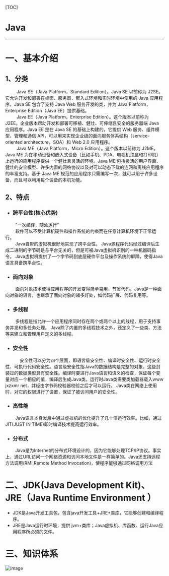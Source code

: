 [TOC]



# Java

----------------------------------------------------------------
# 一、基本介绍
## 1、分类
&emsp; &emsp;   Java SE（Java Platform，Standard Edition）。Java SE 以前称为 J2SE。它允许开发和部署在桌面、服务器、嵌入式环境和实时环境中使用的 Java 应用程序。Java SE 包含了支持 Java Web 服务开发的类，并为 Java Platform，Enterprise Edition（Java EE）提供基础。<br/>
 &emsp; &emsp;  	 Java EE（Java Platform，Enterprise Edition）。这个版本以前称为 J2EE。企业版本帮助开发和部署可移植、健壮、可伸缩且安全的服务器端 Java 应用程序。Java EE 是在 Java SE 的基础上构建的，它提供 Web 服务、组件模型、管理和通信 API，可以用来实现企业级的面向服务体系结构（service-oriented architecture，SOA）和 Web 2.0 应用程序。<br>
 &emsp; &emsp;  Java ME（Java Platform，Micro Edition）。这个版本以前称为 J2ME。Java ME 为在移动设备和嵌入式设备（比如手机、PDA、电视机顶盒和打印机）上运行的应用程序提供一个健壮且灵活的环境。Java ME 包括灵活的用户界面、健壮的安全模型、许多内置的网络协议以及对可以动态下载的连网和离线应用程序的丰富支持。基于 Java ME 规范的应用程序只需编写一次，就可以用于许多设备，而且可以利用每个设备的本机功能。
## 2、特点
- ###  跨平台性(核心优势)
&emsp; &emsp;"一次编译，随处运行"    <br/>
&emsp; &emsp;软件可以不受计算机硬件和操作系统的约束而在任意计算机环境下正常运行。 <br/>
&emsp; &emsp;Java自带的虚拟机很好地实现了跨平台性。 Java源程序代码经过编译后生成二进制的字节码是与平台无关的，但是可被Java虚拟机识别的一种机器码指令。 Java虚拟机提供了一个字节码到底层硬件平台及操作系统的屏障，使得Java语言具备跨平台性。
- ###  面向对象
&emsp; &emsp;面向对象技术使得应用程序的开发变得简单易用，节省代码。Java是一种面向对象的语言，也继承了面向对象的诸多好处，如代码扩展、代码复用等。
- ### 多线程
&emsp; &emsp;多线程是指允许一个应用程序同时存在两个或两个以上的线程，用于支持事务并发和多任务处理。 Java除了内置的多线程技术之外，还定义了一些类、方法等来建立和管理用户定义的多线程。
- ### 安全性
　&emsp; &emsp;安全性可以分为四个层面，即语言级安全性、编译时安全性、运行时安全性、可执行代码安全性。语言级安全性指Java的数据结构是完整的对象，这些封装过的数据类型具有安全性。编译时要进行Java语言和语义的检查，保证每个变量对应一个相应的值，编译后生成Java类。运行时Java类需要类加载器载入www jxzxmr net，并经由字节码校验器校验之后才可以运行。 Java类在网络上使用时，对它的权限进行了设置，保证了被访问用户的安全性。
- ### 高性能
&emsp; &emsp;Java语言本身发展中通过虚拟机的优化提升了几十倍运行效率。比如，通过JIT(JUST IN TIME)即时编译技术提高运行效率。 
- ### 分布式
 &emsp; &emsp;Java是为Internet的分布式环境设计的，因为它能够处理TCP/IP协议。事实上，通过URL访问一个网络资源和访问本地文件是一样简单的。Java还支持远程方法调用(RMI,Remote Method Invocation)，使程序能够通过网络调用方法


# 二、JDK(Java  Development Kit)、 JRE（Java Runtime Environment ）
- JDK是Java开发工具包，包含java开发工具+JRE+类库，它能够创建和编译程序。
- JRE是Java运行时环境，提供 jvm+类库；Java虚拟机、库函数、运行Java应用程序所必须的文件。



#  三、知识体系

![image](https://www.pdai.tech/_images/java_basic.png)






